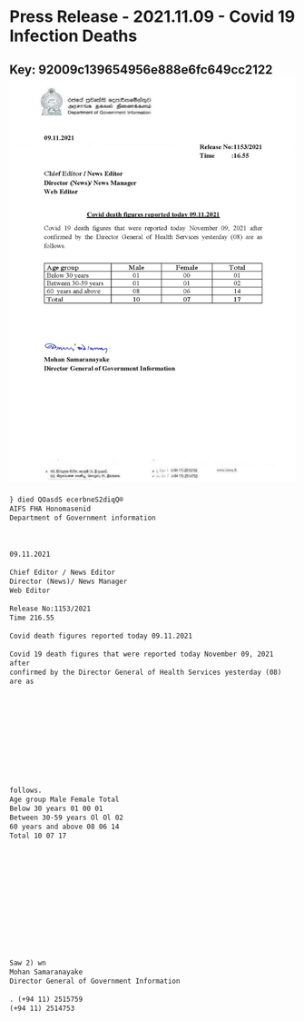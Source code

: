 # Press Release - 2021.11.09 - Covid 19 Infection Deaths 
Key: 92009c139654956e888e6fc649cc2122 
![img](img/92009c139654956e888e6fc649cc2122.jpg)
---
```
} died QOasdS ecerbneS2diqQ®
AIFS FHA Honomasenid
Department of Government information

 

09.11.2021

Chief Editor / News Editor
Director (News)/ News Manager
Web Editor

Release No:1153/2021
Time 216.55

Covid death figures reported today 09.11.2021

Covid 19 death figures that were reported today November 09, 2021 after
confirmed by the Director General of Health Services yesterday (08) are as

 

 

 

 

 

follows.
Age group Male Female Total
Below 30 years 01 00 01
Between 30-59 years Ol Ol 02
60 years and above 08 06 14
Total 10 07 17

 

 

 

 

 

 

Saw 2) wn
Mohan Samaranayake
Director General of Government Information

. (+94 11) 2515759
(+94 11) 2514753

 

```
